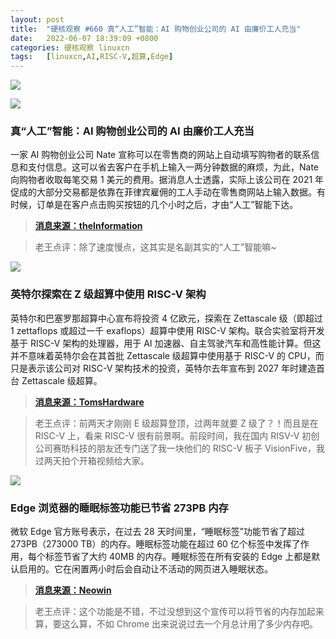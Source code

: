 ```yaml
---
layout: post
title:	"硬核观察 #660 真“人工”智能：AI 购物创业公司的 AI 由廉价工人充当"
date:	2022-06-07 18:39:09 +0800 
categories:	硬核观察 linuxcn 
tags:	[linuxcn,AI,RISC-V,超算,Edge]
---
```



![](/Asserts/Images//attachment/album/202206/07/183740o6vugjauvj6a3uul.jpg)


![](/Asserts/Images//attachment/album/202206/07/183754k2c63ph3de33lkpz.jpg)


### 真“人工”智能：AI 购物创业公司的 AI 由廉价工人充当


一家 AI 购物创业公司 Nate 宣称可以在零售商的网站上自动填写购物者的联系信息和支付信息。这可以省去客户在手机上输入一两分钟数据的麻烦，为此，Nate 向购物者收取每笔交易 1 美元的费用。据消息人士透露，实际上该公司在 2021 年促成的大部分交易都是依靠在菲律宾雇佣的工人手动在零售商网站上输入数据。有时候，订单是在客户点击购买按钮的几个小时之后，才由“人工”智能下达。



> 
> **[消息来源：theInformation](https://www.theinformation.com/articles/shaky-tech-and-cash-burning-giveaways-ai-shopping-startup-shows-excesses-of-funding-boom)**
> 
> 
> 



> 
> 老王点评：除了速度慢点，这其实是名副其实的“人工”智能嘛~
> 
> 
> 


![](/Asserts/Images//attachment/album/202206/07/183806s77nzqo7mikl78m7.jpg)


### 英特尔探索在 Z 级超算中使用 RISC-V 架构


英特尔和巴塞罗那超算中心宣布将投资 4 亿欧元，探索在 Zettascale 级（即超过 1 zettaflops 或超过一千 exaflops）超算中使用 RISC-V 架构。联合实验室将开发基于 RISC-V 架构的处理器，用于 AI 加速器、自主驾驶汽车和高性能计算。但这并不意味着英特尔会在其首批 Zettascale 级超算中使用基于 RISC-V 的 CPU，而只是表示该公司对 RISC-V 架构技术的投资，英特尔去年宣布到 2027 年时建造首台 Zettascale 级超算。



> 
> **[消息来源：TomsHardware](https://www.tomshardware.com/news/intel-to-explore-risc-v-isa-for-zettascale-supercomputers)**
> 
> 
> 



> 
> 老王点评：前两天才刚刚 E 级超算登顶，过两年就要 Z 级了？！而且是在 RISC-V 上，看来 RISC-V 很有前景啊。前段时间，我在国内 RISV-V 初创公司赛昉科技的朋友还专门送了我一块他们的 RISC-V 板子 VisionFive，我过两天拍个开箱视频给大家。
> 
> 
> 


![](/Asserts/Images//attachment/album/202206/07/183824f1rnrnnppu6rn6h5.jpg)


### Edge 浏览器的睡眠标签功能已节省 273PB 内存


微软 Edge 官方账号表示，在过去 28 天时间里，“睡眠标签”功能节省了超过 273PB（273000 TB）的内存。睡眠标签功能在超过 60 亿个标签中发挥了作用，每个标签节省了大约 40MB 的内存。睡眠标签在所有安装的 Edge 上都是默认启用的。它在闲置两小时后会自动让不活动的网页进入睡眠状态。



> 
> **[消息来源：Neowin](https://www.neowin.net/news/microsoft-says-sleeping-tabs-in-edge-saved-more-than-273-petabytes-of-ram-in-28-days/)**
> 
> 
> 



> 
> 老王点评：这个功能是不错，不过没想到这个宣传可以将节省的内存加起来算，要这么算，不如 Chrome 出来说说过去一个月总计用了多少内存吧。
> 
> 
>
